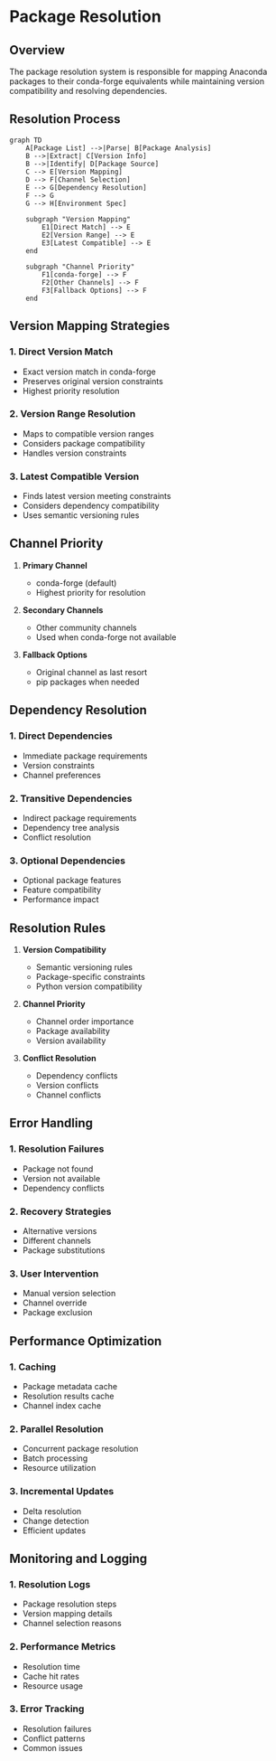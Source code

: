 # Package Resolution

## Overview

The package resolution system is responsible for mapping Anaconda packages to their conda-forge equivalents while
maintaining version compatibility and resolving dependencies.

## Resolution Process

```mermaid
graph TD
    A[Package List] -->|Parse| B[Package Analysis]
    B -->|Extract| C[Version Info]
    B -->|Identify| D[Package Source]
    C --> E[Version Mapping]
    D --> F[Channel Selection]
    E --> G[Dependency Resolution]
    F --> G
    G --> H[Environment Spec]

    subgraph "Version Mapping"
        E1[Direct Match] --> E
        E2[Version Range] --> E
        E3[Latest Compatible] --> E
    end

    subgraph "Channel Priority"
        F1[conda-forge] --> F
        F2[Other Channels] --> F
        F3[Fallback Options] --> F
    end
```

## Version Mapping Strategies

### 1. Direct Version Match

- Exact version match in conda-forge
- Preserves original version constraints
- Highest priority resolution

### 2. Version Range Resolution

- Maps to compatible version ranges
- Considers package compatibility
- Handles version constraints

### 3. Latest Compatible Version

- Finds latest version meeting constraints
- Considers dependency compatibility
- Uses semantic versioning rules

## Channel Priority

1. **Primary Channel**

   - conda-forge (default)
   - Highest priority for resolution

1. **Secondary Channels**

   - Other community channels
   - Used when conda-forge not available

1. **Fallback Options**

   - Original channel as last resort
   - pip packages when needed

## Dependency Resolution

### 1. Direct Dependencies

- Immediate package requirements
- Version constraints
- Channel preferences

### 2. Transitive Dependencies

- Indirect package requirements
- Dependency tree analysis
- Conflict resolution

### 3. Optional Dependencies

- Optional package features
- Feature compatibility
- Performance impact

## Resolution Rules

1. **Version Compatibility**

   - Semantic versioning rules
   - Package-specific constraints
   - Python version compatibility

1. **Channel Priority**

   - Channel order importance
   - Package availability
   - Version availability

1. **Conflict Resolution**

   - Dependency conflicts
   - Version conflicts
   - Channel conflicts

## Error Handling

### 1. Resolution Failures

- Package not found
- Version not available
- Dependency conflicts

### 2. Recovery Strategies

- Alternative versions
- Different channels
- Package substitutions

### 3. User Intervention

- Manual version selection
- Channel override
- Package exclusion

## Performance Optimization

### 1. Caching

- Package metadata cache
- Resolution results cache
- Channel index cache

### 2. Parallel Resolution

- Concurrent package resolution
- Batch processing
- Resource utilization

### 3. Incremental Updates

- Delta resolution
- Change detection
- Efficient updates

## Monitoring and Logging

### 1. Resolution Logs

- Package resolution steps
- Version mapping details
- Channel selection reasons

### 2. Performance Metrics

- Resolution time
- Cache hit rates
- Resource usage

### 3. Error Tracking

- Resolution failures
- Conflict patterns
- Common issues
